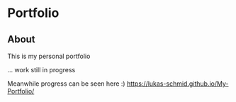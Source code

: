 # Portfolio

## About

This is my personal portfolio

... work still in progress

Meanwhile progress can be seen here :)
https://lukas-schmid.github.io/My-Portfolio/
